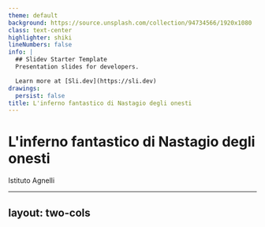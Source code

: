 ```yaml
---
theme: default
background: https://source.unsplash.com/collection/94734566/1920x1080
class: text-center
highlighter: shiki
lineNumbers: false
info: |
  ## Slidev Starter Template
  Presentation slides for developers.

  Learn more at [Sli.dev](https://sli.dev)
drawings:
  persist: false
title: L'inferno fantastico di Nastagio degli onesti
---
```


# L'inferno fantastico di Nastagio degli onesti
Istituto Agnelli


---
layout: two-cols
---

<template v-slot:default>

# Poesia

Nastagio degli Onesti, amando una de’ Traversari, spende le sue ricchezze senza essere amato; vassene pregato da’ suoi a Chiassi; quivi vede cacciare a un cavaliere una giovane e ucciderla e divorarla da due cani; invita i parenti suoi e quella donna amata da lui a un desinare, la quale vede questa medesima giovane sbranare e temendo di simile avvenimento prende per marito Nastagio.

</template>
<template v-slot:right>

# Prosa

Una donna nuda corre nel fitto di una pineta inseguita da un cavaliere tutto armato di nero e dai suoi due cani; il cavaliere urla offese, la donna grida lamenti. Infine viene presa e trucidata. Una scena da fantasy, erotica e violenta insieme, moderatamente splatter, che potremmo vedere nel Trono di Spade. Questa visione incontra lo sguardo disperato d’amore di un giovane, Nastagio, che è in quella pineta per dimenticare la donna che ama e da cui non è riamato. Il giovane capisce che si tratta di un’anticipazione per exemplum di quello che sarà il suo destino, se non vi porrà rimedio.
  
</template>
